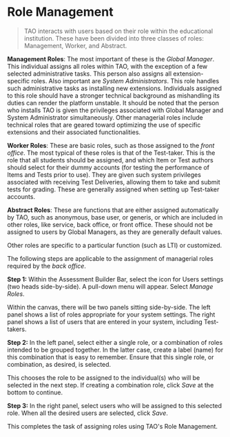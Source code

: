 # Role Management

>TAO interacts with users based on their role within the educational institution. These have been divided into three classes of roles: Management, Worker, and Abstract.

**Management Roles**: The most important of these is the *Global Manager*. This individual assigns all roles within TAO, with the exception of a few selected administrative tasks. This person also assigns all extension-specific roles. Also important are *System Administrators*. This role handles such administrative tasks as installing new extensions. Individuals assigned to this role should have a stronger technical background as mishandling its duties can render the platform unstable. It should be noted that the person who installs TAO is given the privileges associated with Global Manager and System Administrator simultaneously. Other managerial roles include technical roles that are geared toward optimizing the use of specific extensions and their associated functionalities.

**Worker Roles**: These are basic roles, such as those assigned to the *front office*. The most typical of these roles is that of the Test-taker. This is the role that all students should be assigned, and which Item or Test authors should select for their dummy accounts (for testing the performance of Items and Tests prior to use). They are given such system privileges associated with receiving Test Deliveries, allowing them to take and submit tests for grading. These are generally assigned when setting up Test-taker accounts.

**Abstract Roles**: These are functions that are either assigned automatically by TAO, such as anonymous, base user, or generis, or which are included in other roles, like service, back office, or front office. These should not be assigned to users by Global Managers, as they are generally default values.

Other roles are specific to a particular function (such as LTI) or customized.

The following steps are applicable to the assignment of managerial roles required by the *back office*.

**Step 1:** Within the Assessment Builder Bar, select the icon for Users settings (two heads side-by-side). A pull-down menu will appear. Select *Manage Roles*.

Within the canvas, there will be two panels sitting side-by-side. The left panel shows a list of roles appropriate for your system settings. The right panel shows a list of users that are entered in your system, including Test-takers.

**Step 2:** In the left panel, select either a single role, or a combination of roles intended to be grouped together. In the latter case, create a label (name) for this combination that is easy to remember. Ensure that this single role, or combination, as desired, is selected.

This chooses the role to be assigned to the individual(s) who will be selected in the next step. If creating a combination role, click *Save* at the bottom to continue.

**Step 3:** In the right panel, select users who will be assigned to this selected role. When all the desired users are selected, click *Save*.

This completes the task of assigning roles using TAO's Role Management.
